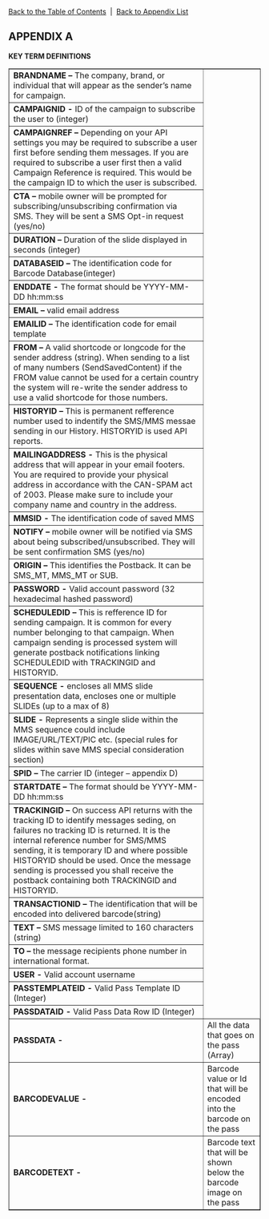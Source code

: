 <a href="/1.3/README.md">Back to the Table of Contents</a>&nbsp;&nbsp;|&nbsp;&nbsp;<a href="API_APPENDIX.md">Back to Appendix List</a>
<h2>APPENDIX A</h2>
<div class="text-2"><a id="appendix-b"></a><strong>KEY TERM DEFINITIONS</strong></div>

<table border = "1">

<tr><td><b>BRANDNAME –</b> The company, brand, or individual that will appear as the sender’s name for campaign.</td></tr>
<tr><td><b>CAMPAIGNID -</b> ID of the campaign to subscribe the user to (integer)</td></tr>
<tr><td><b>CAMPAIGNREF –</b> Depending on your API settings you may be required to subscribe a user first before sending them messages. If you are required to subscribe a user first then a valid Campaign Reference is required. This would be the campaign ID to which the user is subscribed.</td></tr>
<tr><td><b>CTA – </b> mobile owner will be prompted for subscribing/unsubscribing confirmation via SMS. They will be sent a SMS Opt-in request (yes/no)</td></tr>
<tr><td><b>DURATION –</b> Duration of the slide displayed in seconds (integer)</td></tr>
<tr><td><b>DATABASEID –</b> The identification code for Barcode Database(integer)
<tr><td><b>ENDDATE -</b> The format should be YYYY-MM-DD hh:mm:ss</td></tr>
<tr><td><b>EMAIL –</b> valid email address</td></tr>
<tr><td><b>EMAILID –</b> The identification code for email template</td></tr>
<tr><td><b>FROM –</b> A valid shortcode or longcode for the sender address (string). When sending to a list of many numbers (SendSavedContent) if the FROM value cannot be used for a certain country the system will re-write the sender address to use a valid shortcode for those numbers.</td></tr>
<tr><td><b>HISTORYID –</b> This is permanent refference number used to indentify the SMS/MMS messae sending in our History. HISTORYID is used API reports.</td></tr>
<tr><td><b>MAILINGADDRESS -</b> This is the physical address that will appear in your email footers. You are required to provide your physical address in accordance with the CAN-SPAM act of 2003. Please make sure to include your company name and country in the address.</td></tr>
<tr><td><b>MMSID -</b> The identification code of saved MMS</td></tr>
<tr><td><b>NOTIFY –</b> mobile owner will be notified via SMS about being subscribed/unsubscribed. They will be sent confirmation SMS (yes/no)</td></tr>
<tr><td><b>ORIGIN –</b> This identifies the Postback. It can be SMS_MT, MMS_MT or SUB.</td></tr>
<tr><td><b>PASSWORD -</b> Valid account password (32 hexadecimal hashed password)</td></tr>
<tr><td><b>SCHEDULEDID –</b> This is refference ID for sending campaign. It is common for every number belonging to that campaign. When campaign sending is processed system will generate postback notifications linking SCHEDULEDID with TRACKINGID and HISTORYID.</td></tr>
<tr><td><b>SEQUENCE -</b> encloses all MMS slide presentation data, encloses one or multiple SLIDEs (up to a max of 8)</td></tr>
<tr><td><b>SLIDE -</b> Represents a single slide within the MMS sequence could include IMAGE/URL/TEXT/PIC etc. (special rules for slides within save MMS special consideration section)</td></tr>
<tr><td><b>SPID –</b> The carrier ID (integer – appendix D)</td></tr>
<tr><td><b>STARTDATE –</b> The format should be YYYY-MM-DD hh:mm:ss</td></tr>
<tr><td><b>TRACKINGID –</b> On success API returns with the tracking ID to identify messages seding, on failures no tracking ID is returned. It is the internal reference number for SMS/MMS sending, it is temporary ID and where possible HISTORYID should be used. Once the message sending is processed you shall receive the postback containing both TRACKINGID and HISTORYID.</td></tr>
<tr><td><b>TRANSACTIONID –</b> The identification that will be encoded into delivered barcode(string)</td></tr>
<tr><td><b>TEXT –</b> SMS message limited to 160 characters (string)</td></tr>
<tr><td><b>TO –</b> the message recipients phone number in international format.</td></tr>
<tr><td><b>USER -</b> Valid account username</td></tr>
<tr><td><b>PASSTEMPLATEID -</b> Valid Pass Template ID (Integer)</td></tr>
<tr><td><b>PASSDATAID -</b> Valid Pass Data Row ID (Integer)</td></tr>
<tr><td><b>PASSDATA -</b></td><td>  All the data that goes on the pass (Array)</td></tr>
<tr><td><b>BARCODEVALUE -</b></td><td>  Barcode value or Id that will be encoded into the barcode on the pass</td></tr>
<tr><td><b>BARCODETEXT -</b></td><td> Barcode text that will be shown below the barcode image on the pass</td></tr>

</table>
